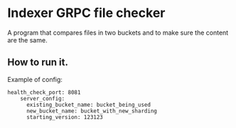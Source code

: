 # Indexer GRPC file checker
A program that compares files in two buckets and to make sure the content are the same.

## How to run it.

Example of config: 

```
health_check_port: 8081
    server_config:
      existing_bucket_name: bucket_being_used
      new_bucket_name: bucket_with_new_sharding
      starting_version: 123123
```
